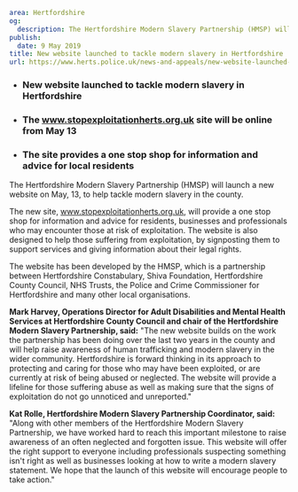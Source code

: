 ```yaml
area: Hertfordshire
og:
  description: The Hertfordshire Modern Slavery Partnership (HMSP) will launch a new website on May, 13, to help tackle modern slavery in the county.
publish:
  date: 9 May 2019
title: New website launched to tackle modern slavery in Hertfordshire
url: https://www.herts.police.uk/news-and-appeals/new-website-launched-to-tackle-modern-slavery-in-hertfordshire-0126
```

* ### New website launched to tackle modern slavery in Hertfordshire

 * ### The www.stopexploitationherts.org.uk site will be online from May 13

 * ### The site provides a one stop shop for information and advice for local residents

The Hertfordshire Modern Slavery Partnership (HMSP) will launch a new website on May, 13, to help tackle modern slavery in the county.

The new site, www.stopexploitationherts.org.uk, will provide a one stop shop for information and advice for residents, businesses and professionals who may encounter those at risk of exploitation. The website is also designed to help those suffering from exploitation, by signposting them to support services and giving information about their legal rights.

The website has been developed by the HMSP, which is a partnership between Hertfordshire Constabulary, Shiva Foundation, Hertfordshire County Council, NHS Trusts, the Police and Crime Commissioner for Hertfordshire and many other local organisations.

**Mark Harvey, Operations Director for Adult Disabilities and Mental Health Services at Hertfordshire County Council and chair of the Hertfordshire Modern Slavery Partnership, said:** "The new website builds on the work the partnership has been doing over the last two years in the county and will help raise awareness of human trafficking and modern slavery in the wider community. Hertfordshire is forward thinking in its approach to protecting and caring for those who may have been exploited, or are currently at risk of being abused or neglected. The website will provide a lifeline for those suffering abuse as well as making sure that the signs of exploitation do not go unnoticed and unreported."

**Kat Rolle, Hertfordshire Modern Slavery Partnership Coordinator, said:** "Along with other members of the Hertfordshire Modern Slavery Partnership, we have worked hard to reach this important milestone to raise awareness of an often neglected and forgotten issue. This website will offer the right support to everyone including professionals suspecting something isn't right as well as businesses looking at how to write a modern slavery statement. We hope that the launch of this website will encourage people to take action."
